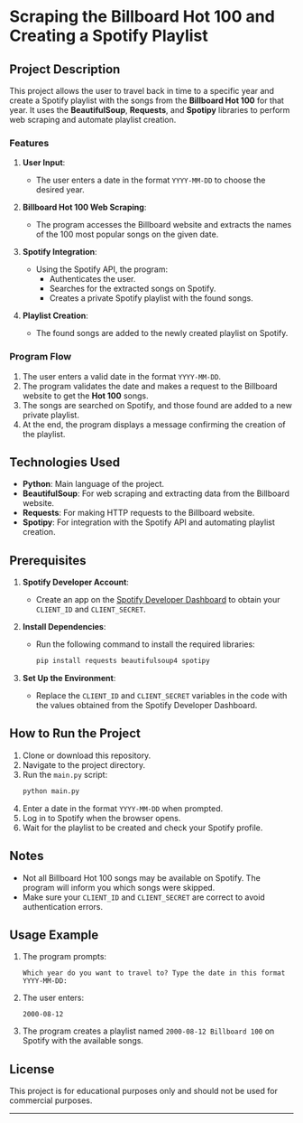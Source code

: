 # Scraping the Billboard Hot 100 and Creating a Spotify Playlist

## Project Description

This project allows the user to travel back in time to a specific year and create a Spotify playlist with the songs from the **Billboard Hot 100** for that year. It uses the **BeautifulSoup**, **Requests**, and **Spotipy** libraries to perform web scraping and automate playlist creation.

### Features

1. **User Input**:
   - The user enters a date in the format `YYYY-MM-DD` to choose the desired year.

2. **Billboard Hot 100 Web Scraping**:
   - The program accesses the Billboard website and extracts the names of the 100 most popular songs on the given date.

3. **Spotify Integration**:
   - Using the Spotify API, the program:
     - Authenticates the user.
     - Searches for the extracted songs on Spotify.
     - Creates a private Spotify playlist with the found songs.

4. **Playlist Creation**:
   - The found songs are added to the newly created playlist on Spotify.

### Program Flow

1. The user enters a valid date in the format `YYYY-MM-DD`.
2. The program validates the date and makes a request to the Billboard website to get the **Hot 100** songs.
3. The songs are searched on Spotify, and those found are added to a new private playlist.
4. At the end, the program displays a message confirming the creation of the playlist.

## Technologies Used

- **Python**: Main language of the project.
- **BeautifulSoup**: For web scraping and extracting data from the Billboard website.
- **Requests**: For making HTTP requests to the Billboard website.
- **Spotipy**: For integration with the Spotify API and automating playlist creation.

## Prerequisites

1. **Spotify Developer Account**:
   - Create an app on the [Spotify Developer Dashboard](https://developer.spotify.com/dashboard/) to obtain your `CLIENT_ID` and `CLIENT_SECRET`.

2. **Install Dependencies**:
   - Run the following command to install the required libraries:
     ```bash
     pip install requests beautifulsoup4 spotipy
     ```

3. **Set Up the Environment**:
   - Replace the `CLIENT_ID` and `CLIENT_SECRET` variables in the code with the values obtained from the Spotify Developer Dashboard.

## How to Run the Project

1. Clone or download this repository.
2. Navigate to the project directory.
3. Run the `main.py` script:
   ```bash
   python main.py
   ```
4. Enter a date in the format `YYYY-MM-DD` when prompted.
5. Log in to Spotify when the browser opens.
6. Wait for the playlist to be created and check your Spotify profile.

## Notes

- Not all Billboard Hot 100 songs may be available on Spotify. The program will inform you which songs were skipped.
- Make sure your `CLIENT_ID` and `CLIENT_SECRET` are correct to avoid authentication errors.

## Usage Example

1. The program prompts:
   ```
   Which year do you want to travel to? Type the date in this format YYYY-MM-DD:
   ```
2. The user enters:
   ```
   2000-08-12
   ```
3. The program creates a playlist named `2000-08-12 Billboard 100` on Spotify with the available songs.

## License

This project is for educational purposes only and should not be used for commercial purposes.

---
